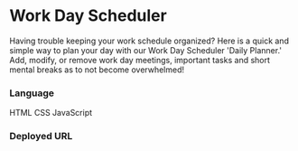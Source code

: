 # Work Day Scheduler

Having trouble keeping your work schedule organized? Here is a quick and simple way to plan your day with our Work Day Scheduler 'Daily Planner.' Add, modify, or remove work day meetings, important tasks and short mental breaks as to not become overwhelmed!

### Language

HTML
CSS
JavaScript

### Deployed URL


